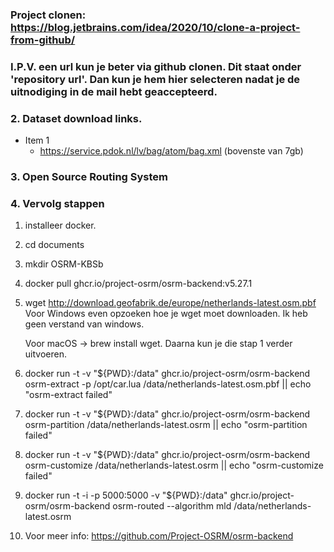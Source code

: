 ### Project clonen: https://blog.jetbrains.com/idea/2020/10/clone-a-project-from-github/
### I.P.V. een url kun je beter via github clonen. Dit staat onder 'repository url'. Dan kun je hem hier selecteren nadat je de uitnodiging in de mail hebt geaccepteerd.

### 2. Dataset download links.
* Item 1
   * https://service.pdok.nl/lv/bag/atom/bag.xml (bovenste van 7gb)

### 3. Open Source Routing System


### 4. Vervolg stappen
1. installeer docker.
2. cd documents
3. mkdir OSRM-KBSb

4. docker pull ghcr.io/project-osrm/osrm-backend:v5.27.1


5. wget http://download.geofabrik.de/europe/netherlands-latest.osm.pbf
    Voor Windows even opzoeken hoe je wget moet downloaden. Ik heb geen verstand van windows.
    
    Voor macOS -> brew install wget. Daarna kun je die stap 1 verder uitvoeren.

6. docker run -t -v "${PWD}:/data" ghcr.io/project-osrm/osrm-backend osrm-extract -p /opt/car.lua /data/netherlands-latest.osm.pbf || echo "osrm-extract failed"


7. docker run -t -v "${PWD}:/data" ghcr.io/project-osrm/osrm-backend osrm-partition /data/netherlands-latest.osrm || echo "osrm-partition failed"
8. docker run -t -v "${PWD}:/data" ghcr.io/project-osrm/osrm-backend osrm-customize /data/netherlands-latest.osrm || echo "osrm-customize failed"


9. docker run -t -i -p 5000:5000 -v "${PWD}:/data" ghcr.io/project-osrm/osrm-backend osrm-routed --algorithm mld /data/netherlands-latest.osrm

10. Voor meer info: https://github.com/Project-OSRM/osrm-backend

